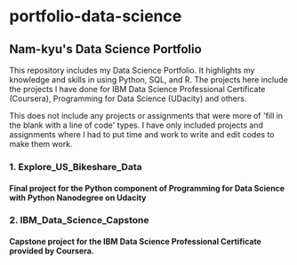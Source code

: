 # portfolio-data-science
## Nam-kyu's Data Science Portfolio
This repository includes my Data Science Portfolio.
It highlights my knowledge and skills in using Python, SQL, and R.
The projects here include the projects I have done for IBM Data Science Professional Certificate (Coursera),
Programming for Data Science (UDacity) and others.

This does not include any projects or assignments that were more of 'fill in the blank with a line of code' types.
I have only included projects and assignments where I had to put time and work to write and edit codes to make them work.

### 1. Explore_US_Bikeshare_Data
#### Final project for the Python component of Programming for Data Science with Python Nanodegree on Udacity

### 2. IBM_Data_Science_Capstone
#### Capstone project for the IBM Data Science Professional Certificate provided by Coursera.
